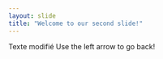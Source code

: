 ```yaml
---
layout: slide
title: "Welcome to our second slide!"
---
```

Texte modifié
Use the left arrow to go back!
